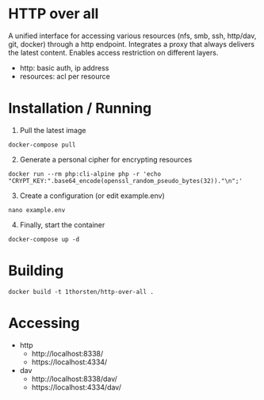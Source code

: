 # HTTP over all
A unified interface for accessing various resources (nfs, smb, ssh, http/dav, git, docker) through a http endpoint.
Integrates a proxy that always delivers the latest content.
Enables access restriction on different layers.
- http: basic auth, ip address
- resources: acl per resource

# Installation / Running
1. Pull the latest image
```
docker-compose pull 
```
2. Generate a personal cipher for encrypting resources
```
docker run --rm php:cli-alpine php -r 'echo "CRYPT_KEY:".base64_encode(openssl_random_pseudo_bytes(32))."\n";'
```
3. Create a configuration (or edit example.env) 
```
nano example.env
```
4. Finally, start the container
```
docker-compose up -d
```

# Building
```
docker build -t 1thorsten/http-over-all .
```

# Accessing
- http
    - http://localhost:8338/
    - https://localhost:4334/
- dav
    - http://localhost:8338/dav/
    - https://localhost:4334/dav/

